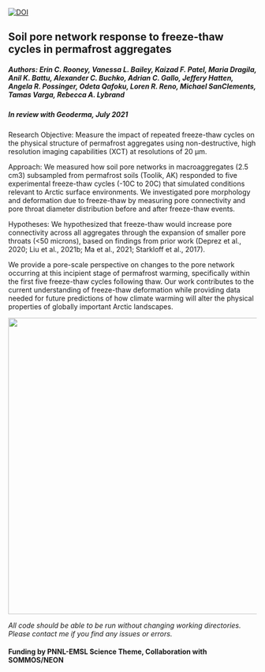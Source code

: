[![DOI](https://zenodo.org/badge/279685632.svg)](https://zenodo.org/badge/latestdoi/279685632)

## Soil pore network response to freeze-thaw cycles in permafrost aggregates

##### Authors: Erin C. Rooney, Vanessa L. Bailey, Kaizad F. Patel, Maria Dragila, Anil K. Battu, Alexander C. Buchko, Adrian C. Gallo, Jeffery Hatten, Angela R. Possinger, Odeta Qafoku, Loren R. Reno, Michael SanClements, Tamas Varga, Rebecca A. Lybrand

##### *In review with Geoderma, July 2021*

Research Objective: Measure the impact of repeated freeze-thaw cycles on the physical structure of permafrost aggregates using non-destructive, high resolution imaging capabilities (XCT) at resolutions of 20 µm. 

Approach: We measured how soil pore networks in macroaggregates (2.5 cm3) subsampled from permafrost soils (Toolik, AK) responded to five experimental freeze-thaw cycles (-10C to 20C) that simulated conditions relevant to Arctic surface environments. We investigated pore morphology and deformation due to freeze-thaw by measuring pore connectivity and pore throat diameter distribution before and after freeze-thaw events. 

Hypotheses: We hypothesized that freeze-thaw would increase pore connectivity across all aggregates through the expansion of smaller pore throats (<50 microns), based on findings from prior work (Deprez et al., 2020; Liu et al., 2021b; Ma et al., 2021; Starkloff et al., 2017). 

We provide a pore-scale perspective on changes to the pore network occurring at this incipient stage of permafrost warming, specifically within the first five freeze-thaw cycles following thaw. Our work contributes to the current understanding of freeze-thaw deformation while providing data needed for future predictions of how climate warming will alter the physical properties of globally important Arctic landscapes.

<img src="https://user-images.githubusercontent.com/61806923/139149256-ca8d7a27-e47b-4ebc-8462-1b52cff04ad4.jpg" width="600" />
 
*All code should be able to be run without changing working directories. Please contact me if you find any issues or errors.*

#### Funding by PNNL-EMSL Science Theme, Collaboration with SOMMOS/NEON
